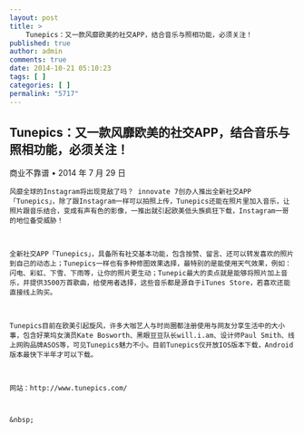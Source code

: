 ```yaml
---
layout: post
title: >
    Tunepics：又一款风靡欧美的社交APP，结合音乐与照相功能，必须关注！
published: true
author: admin
comments: true
date: 2014-10-21 05:10:23
tags: [ ]
categories: [ ]
permalink: "5717"
---
```

## Tunepics：又一款风靡欧美的社交APP，结合音乐与照相功能，必须关注！


  商业不靠谱 • 2014 年 7 月 29 日






  
    
  
  
  
    风靡全球的Instagram将出现竞敌了吗？ innovate 7创办人推出全新社交APP「Tunepics」，除了跟Instagram一样可以拍照上传，Tunepics还能在照片里加入音乐，让照片跟音乐结合，变成有声有色的影像，一推出就引起欧美低头族疯狂下载，Instagram一哥的地位备受威胁！
  
  
  
    全新社交APP「Tunepics」，具备所有社交基本功能，包含按赞、留言、还可以转发喜欢的照片到自己的动态上；Tunepics一样也有多种修图效果选择，最特别的是能使用天气效果，例如：闪电、彩虹、下雪、下雨等，让你的照片更生动；Tunepic最大的卖点就是能够将照片加上音乐，并提供3500万首歌曲，给使用者选择，这些音乐都是源自于iTunes Store，若喜欢还能直接线上购买。
  
  
  
    Tunepics目前在欧美引起旋风，许多大咖艺人与时尚圈都注册使用与网友分享生活中的大小事，包含好莱坞女演员Kate Bosworth、黑眼豆豆队长will.i.am、设计师Paul Smith、线上网购品牌ASOS等，可见Tunepics魅力不小。目前Tunepics仅开放IOS版本下载，Android 版本最快下半年才可以下载。
  
  
  
    网站：http://www.tunepics.com/
  
  
  
    &nbsp;
  
